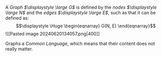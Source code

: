 A *Graph $\displaystyle \large G$* is defined by the *nodes $\displaystyle \large N$* and the *edges $\displaystyle \large E$*, such as that it can be defined as:
$$\displaystyle \Huge \begin{eqnarray} 
G(N, E)
\end{eqnarray}$$
![[Pasted image 20240620134057.png|400]]

Graphs a *Common Language*, which means that their content does not really matter.